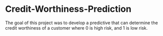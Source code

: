 # Credit-Worthiness-Prediction
The goal of this project was to develop a predictive that can determine the credit worthiness of a customer where 0 is high risk, and 1 is low risk. 
